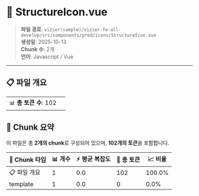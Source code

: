 # 📄 StructureIcon.vue

> **파일 경로**: `vizier(sample)/vizier-fe-all-develop/src/components/prod/icons/StructureIcon.vue`  
> **생성일**: 2025-10-13  
> **Chunk 수**: 2개  
> **언어**: Javascript / Vue
---


## 📋 파일 개요

| | |
|--|--|
| 📊 **총 토큰 수**: 102 |  |






## 🧩 Chunk 요약

이 파일은 총 **2개의 chunk**로 구성되어 있으며, **102개의 토큰**을 포함합니다.

| 🧩 Chunk 타입 | 📊 개수 | ⚡ 평균 복잡도 | 📝 총 토큰 | 📈 비율 |
|---------------|--------|-------------|----------|--------|
| 📋 파일 개요 | 1 | 0.0 | 102 | 100.0% |
| template | 1 | 0.0 | 0 | 0.0% |

